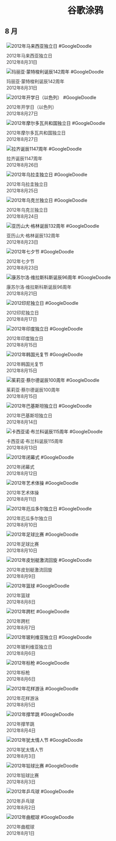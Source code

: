 
<h1 align="center"> 谷歌涂鸦 </h1>




## 8 月

<div class="image">


<img src="https:https://lh3.googleusercontent.com/5tPSImy2l8oXzocjPpiHXRnW0Q1iN9mLO4XpDTKVacaXzqybsVW17akzuP9tG0l7G1VNHHVDhDPx-jhsHxgAkLtG5SiOwAa_yAv8SJiu=s660" alt="2012年马来西亚独立日 #GoogleDoodle" style="margin: 5px"/>
<div class="info" style="font-size: 14px; color:#333333; margin:5px"><div class="title">2012年马来西亚独立日</div><div class="date">2012年8月31日</div></div>

<img src="https:https://lh3.googleusercontent.com/wXVZvXaT6lY4ApcjFKE5UflHShF5kVOavRfTa0owz8RL4csSdpJN00M7kU2jhJWlbmsxgKUAUMA2A0wPldipiddM83iu9heuskQUQTwW=s660" alt="玛丽亚·蒙特梭利诞辰142周年 #GoogleDoodle" style="margin: 5px"/>
<div class="info" style="font-size: 14px; color:#333333; margin:5px"><div class="title">玛丽亚·蒙特梭利诞辰142周年</div><div class="date">2012年8月31日</div></div>

<img src="https:https://lh3.googleusercontent.com/wcfIDfkKTtRKj2idVkbIUIItL70uBmKyi23zbWaaApa81UsdU-NhR-HV8KgPL9CckH6r2UCsj2t06bRKaUfUTf42iS_KyCwhHACFFQbc=s660" alt="2012年开学日（以色列） #GoogleDoodle" style="margin: 5px"/>
<div class="info" style="font-size: 14px; color:#333333; margin:5px"><div class="title">2012年开学日（以色列）</div><div class="date">2012年8月27日</div></div>

<img src="https://www.google.com/logos/2012/moldova12-hp.jpg" alt="2012年摩尔多瓦共和国独立日 #GoogleDoodle" style="margin: 5px"/>
<div class="info" style="font-size: 14px; color:#333333; margin:5px"><div class="title">2012年摩尔多瓦共和国独立日</div><div class="date">2012年8月27日</div></div>

<img src="https://www.google.com/logos/2012/rhazes12-hp.jpg" alt="拉齐诞辰1147周年 #GoogleDoodle" style="margin: 5px"/>
<div class="info" style="font-size: 14px; color:#333333; margin:5px"><div class="title">拉齐诞辰1147周年</div><div class="date">2012年8月26日</div></div>

<img src="https:https://lh3.googleusercontent.com/peP1RT6WZANhLOzhSUs2XTQWg35V_HfcxNToCw5mMC5jpgCiG1Uq2UBfmYJDGO9br_qz5Ec5si2nw44KfqrPBgvB34Br-DB1iVAppwn7=s660" alt="2012年乌拉圭独立日 #GoogleDoodle" style="margin: 5px"/>
<div class="info" style="font-size: 14px; color:#333333; margin:5px"><div class="title">2012年乌拉圭独立日</div><div class="date">2012年8月25日</div></div>

<img src="https:https://lh3.googleusercontent.com/iMHyjdhTE4tp7OsO2evbePBLCs4ZjYBih0eh8uYUvJsyu38gpWHQ7IeobXF6nKZ10Z-7geJfG6fR0igaFfMNSkkjkNSn8Td5YTQWr3Lb8A=s660" alt="2012年乌克兰独立日 #GoogleDoodle" style="margin: 5px"/>
<div class="info" style="font-size: 14px; color:#333333; margin:5px"><div class="title">2012年乌克兰独立日</div><div class="date">2012年8月24日</div></div>

<img src="https:https://lh3.googleusercontent.com/W6YTCRVOtQC9-3UTdaNVqe5a538UPtyp0HtsATGYuscSzMIhs0tueG1ZFBORmVVt3iar7j17XuoivruRsIBhqcACjpHDfx3nAu6coihI=s660" alt="亚历山大·格林诞辰132周年 #GoogleDoodle" style="margin: 5px"/>
<div class="info" style="font-size: 14px; color:#333333; margin:5px"><div class="title">亚历山大·格林诞辰132周年</div><div class="date">2012年8月23日</div></div>

<img src="https:https://lh3.googleusercontent.com/DlWBK-4St43VDuWsb_C4LxzsXr21PcrQ6tOtgj48lfFKdh1UyIYoxh6rqmGW9okKVnkaWKjcxbOJ_FkoOixRaDyHPbZTjPhm000xrefWmw=s660" alt="2012年七夕节 #GoogleDoodle" style="margin: 5px"/>
<div class="info" style="font-size: 14px; color:#333333; margin:5px"><div class="title">2012年七夕节</div><div class="date">2012年8月23日</div></div>

<img src="https:https://lh3.googleusercontent.com/YGRrt0ilUN1gjk5xPeqFjWb-Oibts8F33Ka8dvExoNiPcSE391KXKptc8XVVgmhtxgnoEI4I1VxLUfSy7CYpesbcBEyaToavb3YUVFOO=s660" alt="康苏尔洛·维拉斯科斯诞辰96周年 #GoogleDoodle" style="margin: 5px"/>
<div class="info" style="font-size: 14px; color:#333333; margin:5px"><div class="title">康苏尔洛·维拉斯科斯诞辰96周年</div><div class="date">2012年8月21日</div></div>

<img src="https:https://lh3.googleusercontent.com/8pOfYyl-Yrfc-TFZTRU14UFmHmxbs7X8zczAODQtDlBWETLbGhB3q40JlCUiZdYPFTFOs-874zQsy0L04uyjxByXydAPZvy87W2ztq8x=s660" alt="2012印尼独立日 #GoogleDoodle" style="margin: 5px"/>
<div class="info" style="font-size: 14px; color:#333333; margin:5px"><div class="title">2012印尼独立日</div><div class="date">2012年8月17日</div></div>

<img src="https:https://lh3.googleusercontent.com/UY2VjNJn5spOynwnTCa5H78L4pAbJqjaQO4SKBMKGHNumeJal7bbME1dUSp4h-xeAAJ0laFh310JwwA26yXA7Og9q0Kn2hsuC5WYPia8=s660" alt="2012年印度独立日 #GoogleDoodle" style="margin: 5px"/>
<div class="info" style="font-size: 14px; color:#333333; margin:5px"><div class="title">2012年印度独立日</div><div class="date">2012年8月15日</div></div>

<img src="https:https://lh3.googleusercontent.com/tKUSk1TemXbeHi0ndJSKng6xc1L3QvncD1eDFgJ8ei69lGu251yTNMSVShYI6Kcb8I36aQ2xpBwQSgdciwrUWPW4HhJfuQyDQloQPMY=s660" alt="2012年韩国光复节 #GoogleDoodle" style="margin: 5px"/>
<div class="info" style="font-size: 14px; color:#333333; margin:5px"><div class="title">2012年韩国光复节</div><div class="date">2012年8月15日</div></div>

<img src="https:https://lh3.googleusercontent.com/8xIjy0DmS7_AEjmyy8czhezbWa4dzgZU-1k4fbx62w6s4xWANfmYyt5D0gSi-I8Qmn8yop2qT1Rd9Om-Z-WiMHPO78jCs05qURsW73yITQ=s660" alt="茱莉亚·蔡尔德诞辰100周年 #GoogleDoodle" style="margin: 5px"/>
<div class="info" style="font-size: 14px; color:#333333; margin:5px"><div class="title">茱莉亚·蔡尔德诞辰100周年</div><div class="date">2012年8月15日</div></div>

<img src="https:https://lh3.googleusercontent.com/jPbZZNlI3jbXH60TCbFe3tjwNHk38jEZiVKe3O8dgjJKwpVVWNziGzf3AQi8PzvQ9Or5ECPT0f3EAi0XspjiajEf-i6zikV7pTwnDdDJsg=s660" alt="2012年巴基斯坦独立日 #GoogleDoodle" style="margin: 5px"/>
<div class="info" style="font-size: 14px; color:#333333; margin:5px"><div class="title">2012年巴基斯坦独立日</div><div class="date">2012年8月14日</div></div>

<img src="https:https://lh3.googleusercontent.com/tkN2vHALQrfXum2pJtbKAdphPIZv10kz45U9PHORfnoQSPHkFdw4B7F7yWbhn-07AYGqA2MKrJNUk_4zOPEje2f-rs7aZ6G8tVM9nTyq=s660" alt="卡西亚诺·布兰科诞辰115周年 #GoogleDoodle" style="margin: 5px"/>
<div class="info" style="font-size: 14px; color:#333333; margin:5px"><div class="title">卡西亚诺·布兰科诞辰115周年</div><div class="date">2012年8月13日</div></div>

<img src="https:https://lh3.googleusercontent.com/IxkosPNFSWzdf-BNXechaHIhPs7uK92EhZD9xehnubQY3hao2k1VNcVpuEJxh4tBVRP7SuO9UW6roQ4aD2Ya__zE73H5jtW71abEUaCdaw=s660" alt="2012年闭幕式 #GoogleDoodle" style="margin: 5px"/>
<div class="info" style="font-size: 14px; color:#333333; margin:5px"><div class="title">2012年闭幕式</div><div class="date">2012年8月12日</div></div>

<img src="https:https://lh3.googleusercontent.com/I3XNXk-RvtqrwuO4xTlJCIhuT_FMW12Rsknu3d6uoneo7smaVv38f3zXfwK-3zL0de7C4el67vYDxFTF5KOkMH19A-jWPCdMv_C0YaC1Kw=s660" alt="2012年艺术体操 #GoogleDoodle" style="margin: 5px"/>
<div class="info" style="font-size: 14px; color:#333333; margin:5px"><div class="title">2012年艺术体操</div><div class="date">2012年8月11日</div></div>

<img src="https://www.google.com/logos/2012/ecuador-2012-hp.jpg" alt="2012年厄瓜多尔独立日 #GoogleDoodle" style="margin: 5px"/>
<div class="info" style="font-size: 14px; color:#333333; margin:5px"><div class="title">2012年厄瓜多尔独立日</div><div class="date">2012年8月10日</div></div>

<img src="https:https://lh3.googleusercontent.com/3KPEgX05dz5fSJ1KP1Lo14zp0J3fhAXyAWpSIbbN3YBE1rTFfzwmAXVSu_FXJDz8cB4tcM8C1-lWxfXSux6z6qznrvATh6VBNtPYBjil=s660" alt="2012年足球比赛 #GoogleDoodle" style="margin: 5px"/>
<div class="info" style="font-size: 14px; color:#333333; margin:5px"><div class="title">2012年足球比赛</div><div class="date">2012年8月10日</div></div>

<img src="https://www.google.com/logos/2012/slalom_canoe-2012-hp.jpg" alt="2012年皮划艇激流回旋 #GoogleDoodle" style="margin: 5px"/>
<div class="info" style="font-size: 14px; color:#333333; margin:5px"><div class="title">2012年皮划艇激流回旋</div><div class="date">2012年8月9日</div></div>

<img src="https:https://lh3.googleusercontent.com/H39vSnm9Va10y8fPoxN3xVPwv34cJT8pllL7h8pI6SU16TYR3Lm3zdJALjiH1stwCxjuGLbA_vXllLRGURgP13BGKZNpcZMwuQRvPf1e=s660" alt="2012年篮球 #GoogleDoodle" style="margin: 5px"/>
<div class="info" style="font-size: 14px; color:#333333; margin:5px"><div class="title">2012年篮球</div><div class="date">2012年8月8日</div></div>

<img src="https://www.google.com/logos/2012/hurdles-2012-hp.jpg" alt="2012年跨栏 #GoogleDoodle" style="margin: 5px"/>
<div class="info" style="font-size: 14px; color:#333333; margin:5px"><div class="title">2012年跨栏</div><div class="date">2012年8月7日</div></div>

<img src="https:https://lh3.googleusercontent.com/dx9F-OLk6i5K7JUsBB_0_P8weYILVPxf7JVkKdvvmyvu2gjVwzCA7NmTSm8boNkitsH-rBQ-L1uYFAU0n5Dryw-Sqd1NXemSLtC0e6eU=s660" alt="2012年玻利维亚独立日 #GoogleDoodle" style="margin: 5px"/>
<div class="info" style="font-size: 14px; color:#333333; margin:5px"><div class="title">2012年玻利维亚独立日</div><div class="date">2012年8月6日</div></div>

<img src="https:https://lh3.googleusercontent.com/L_19M20QrMSaUiC-VUzFPP5RT46lx22HzYDVlkgd8lkZ5QO0N6azokiAg80v0JGddgMKknVb-SooiTM3s_0rHGzE-5dzq1gp3dnob1PL=s660" alt="2012年标枪 #GoogleDoodle" style="margin: 5px"/>
<div class="info" style="font-size: 14px; color:#333333; margin:5px"><div class="title">2012年标枪</div><div class="date">2012年8月6日</div></div>

<img src="https:https://lh3.googleusercontent.com/LAL5n9FH6bkCUvQpnPPCvk9z-lf6iTiYgdlipG1iQFfWIIFzrP9pyIVG_jOO4WqjI8N7SBkksq1L1AQjFSP433wxvoEjXwYzRHdmZn4=s660" alt="2012年花样游泳 #GoogleDoodle" style="margin: 5px"/>
<div class="info" style="font-size: 14px; color:#333333; margin:5px"><div class="title">2012年花样游泳</div><div class="date">2012年8月5日</div></div>

<img src="https:https://lh3.googleusercontent.com/1_MQjhUuVZiz-_1v7vfe9kwHn81hrsn_uLE9LRkLYp4Bprm7APyGa9L-YEChmeHaSzDqLu7Azk52JznvbQuuBFSfYTyhPUIHGkSrWR3h=s660" alt="2012年撑竿跳 #GoogleDoodle" style="margin: 5px"/>
<div class="info" style="font-size: 14px; color:#333333; margin:5px"><div class="title">2012年撑竿跳</div><div class="date">2012年8月4日</div></div>

<img src="https:https://lh3.googleusercontent.com/3S7Qtzwrt7Ko7FtMWoDOX5S8mcpy7dU-Fs_tuR-PRU55515bTiB-t-OOTXToVJD-pgOagEe-lQ-3y0EUO423m3RunYVJIGXQVShpBIw=s660" alt="2012年犹太情人节 #GoogleDoodle" style="margin: 5px"/>
<div class="info" style="font-size: 14px; color:#333333; margin:5px"><div class="title">2012年犹太情人节</div><div class="date">2012年8月3日</div></div>

<img src="https:https://lh3.googleusercontent.com/F3z0n3snG8Tx24FTkCiuFj8TRPbRlkFaQfloqeeUbET-40zxFjUa65yitqnKI1rppIAozaROBCizcibf23hjCgVU6UVeJR_GpQV1T6fD=s660" alt="2012年铅球比赛 #GoogleDoodle" style="margin: 5px"/>
<div class="info" style="font-size: 14px; color:#333333; margin:5px"><div class="title">2012年铅球比赛</div><div class="date">2012年8月3日</div></div>

<img src="https:https://lh3.googleusercontent.com/eWNQR0aQfeYQ8ZofR1SpAx6jy6fJ9u2t12qWtZDhmZNH_DW_87WJnCbS2tm5ft5lNLdleEiEAE0ryjqkkBv8OlLTBIbuynmzF36W7L9fTg=s660" alt="2012年乒乓球 #GoogleDoodle" style="margin: 5px"/>
<div class="info" style="font-size: 14px; color:#333333; margin:5px"><div class="title">2012年乒乓球</div><div class="date">2012年8月2日</div></div>

<img src="https:https://lh3.googleusercontent.com/R9UCkqQgNh5bK6AykJsPbr7js6_QOoiQFK5i7az9o8rmS4IZ4md1yqIGk1UwXHzO9IY_WeqarZJaRJi7ma5w58ba_SqECGSWFoI27fyk=s660" alt="2012年曲棍球 #GoogleDoodle" style="margin: 5px"/>
<div class="info" style="font-size: 14px; color:#333333; margin:5px"><div class="title">2012年曲棍球</div><div class="date">2012年8月1日</div></div>

</div>








